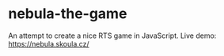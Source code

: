 # nebula-the-game
An attempt to create a nice RTS game in JavaScript.
Live demo: https://nebula.skoula.cz/
